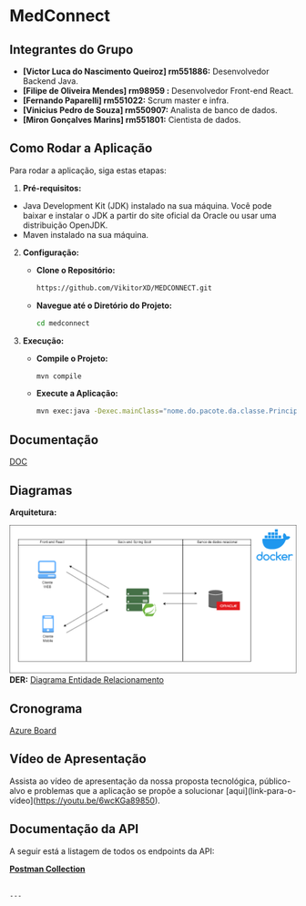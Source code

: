 # MedConnect

## Integrantes do Grupo

- **[Victor Luca do Nascimento Queiroz] rm551886:** Desenvolvedor Backend Java.
- **[Filipe de Oliveira Mendes] rm98959 :** Desenvolvedor Front-end React.
- **[Fernando Paparelli] rm551022:** Scrum master e infra.
- **[Vinicius Pedro de Souza] rm550907:** Analista de banco de dados.
- **[Miron Gonçalves Marins] rm551801:** Cientista de dados.

## Como Rodar a Aplicação

Para rodar a aplicação, siga estas etapas:

1. **Pré-requisitos:**

- Java Development Kit (JDK) instalado na sua máquina. Você pode baixar e instalar o JDK a partir do site oficial da Oracle ou usar uma distribuição OpenJDK.
- Maven instalado na sua máquina.

2. **Configuração:**

   - **Clone o Repositório:**

     ```bash
     https://github.com/VikitorXD/MEDCONNECT.git
     ```

   - **Navegue até o Diretório do Projeto:**

     ```bash
     cd medconnect
     ```

3. **Execução:**

   - **Compile o Projeto:**

     ```bash
     mvn compile
     ```

   - **Execute a Aplicação:**

     ```bash
     mvn exec:java -Dexec.mainClass="nome.do.pacote.da.classe.Principal"
     ```

## Documentação

[DOC](https://github.com/VikitorXD/MEDCONNECT/blob/main/documents/MedConnect_2tdspv.pdf)

## Diagramas

**Arquitetura:**

![Arquitetura](https://github.com/pauloh-andrade/med-connect/blob/main/documents/arquitetura.drawio.png)
**DER:** [Diagrama Entidade Relacionamento](https://github.com/VikitorXD/MEDCONNECT/blob/main/documents/DER.pdf)

## Cronograma

[Azure Board](https://github.com/pauloh-andrade/med-connect/blob/main/documents/cronograma_sprint_1.png)

## Vídeo de Apresentação

Assista ao vídeo de apresentação da nossa proposta tecnológica, público-alvo e problemas que a aplicação se propõe a solucionar [aqui](link-para-o-vídeo](https://youtu.be/6wcKGa89850).

## Documentação da API

A seguir está a listagem de todos os endpoints da API:

**[Postman Collection](https://github.com/pauloh-andrade/med-connect/blob/main/documents/postaman/medConnect.postman_collection.json)**
```

---
